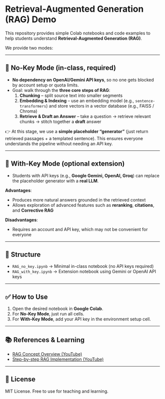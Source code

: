 # Retrieval-Augmented Generation (RAG) Demo

This repository provides simple Colab notebooks and code examples to help students understand **Retrieval-Augmented Generation (RAG)**.  

We provide two modes:  

---

## 🚀 No-Key Mode (in-class, required)

- **No dependency on OpenAI/Gemini API keys**, so no one gets blocked by account setup or quota limits.  
- Goal: walk through the **three core steps of RAG**:
  1. **Chunking** – split source text into smaller segments  
  2. **Embedding & Indexing** – use an embedding model (e.g., `sentence-transformers`) and store vectors in a vector database (e.g., FAISS / Chroma)  
  3. **Retrieve & Draft an Answer** – take a question → retrieve relevant chunks → stitch together a **draft** answer  

👉 At this stage, we use a **simple placeholder “generator”** (just return retrieved passages + a templated sentence). This ensures everyone understands the pipeline without needing an API key.  

---

## 🔑 With-Key Mode (optional extension)

- Students with API keys (e.g., **Google Gemini, OpenAI, Groq**) can replace the placeholder generator with a **real LLM**.  

**Advantages**:
- Produces more natural answers grounded in the retrieved context  
- Allows exploration of advanced features such as **reranking**, **citations**, and **Corrective RAG**  

**Disadvantages**:
- Requires an account and API key, which may not be convenient for everyone  

---

## 📂 Structure

- `RAG_no_key.ipynb` → Minimal in-class notebook (no API keys required)  
- `RAG_with_key.ipynb` → Extension notebook using Gemini or OpenAI API keys  

---

## ✅ How to Use

1. Open the desired notebook in **Google Colab**.  
2. For **No-Key Mode**, just run all cells.  
3. For **With-Key Mode**, add your API key in the environment setup cell.  

---

## 📚 References & Learning

- [RAG Concept Overview (YouTube)](https://www.youtube.com/watch?v=qN_2fnOPY-M)  
- [Step-by-step RAG Implementation (YouTube)](https://www.youtube.com/watch?v=Fm2ZzS5CTP8)  

---

## 📝 License

MIT License. Free to use for teaching and learning.

